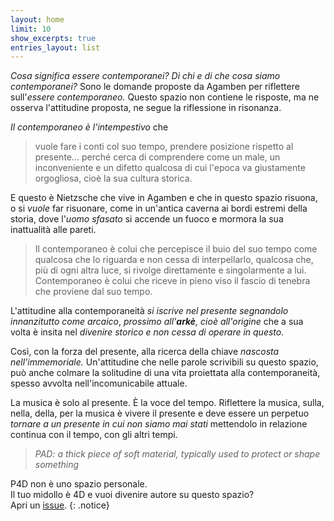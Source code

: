```yaml
---
layout: home
limit: 10
show_excerpts: true
entries_layout: list
---
```


_Cosa significa essere contemporanei? Di chi e di che cosa siamo contemporanei?_
Sono le domande proposte da Agamben per riflettere sull'_essere contemporaneo._
Questo spazio non contiene le risposte, ma ne osserva l'attitudine proposta, ne
segue la riflessione in risonanza.

_Il contemporaneo è l'intempestivo_ che

> vuole fare i conti col suo tempo, prendere posizione rispetto al presente… perché cerca di comprendere come un male, un inconveniente e un difetto qualcosa di cui l'epoca va giustamente orgogliosa, cioè la sua cultura storica.

E questo è Nietzsche che vive in Agamben e che in questo spazio risuona, o
si _vuole_ far risuonare, come in un'antica caverna ai bordi estremi della storia,
dove l'_uomo sfasato_ si accende un fuoco e mormora la sua inattualità alle
pareti.

> Il contemporaneo è colui che percepisce il buio del suo tempo come qualcosa che lo riguarda e non cessa di interpellarlo, qualcosa che, più di ogni altra luce, si rivolge direttamente e singolarmente a lui. Contemporaneo è colui che riceve in pieno viso il fascio di tenebra che proviene dal suo tempo.

L'attitudine alla contemporaneità _si iscrive nel presente segnandolo innanzitutto come arcaico_,
_prossimo all'**arkè**, cioè all'origine_ che a sua volta è insita nel
_divenire storico e non cessa di operare in questo._

Così, con la forza del presente, alla ricerca della chiave _nascosta nell'immemoriale._
Un'attitudine che nelle parole scrivibili su questo spazio, può anche colmare la
solitudine di una vita proiettata alla contemporaneità, spesso avvolta
nell'incomunicabile attuale.

La musica è solo al presente. È la voce del tempo. Riflettere la musica, sulla,
nella, della, per la musica è vivere il presente e deve essere un perpetuo
_tornare a un presente in cui non siamo mai stati_ mettendolo in relazione
continua con il tempo, con gli altri tempi.

>_PAD: a thick piece of soft material, typically used to protect or shape something_

P4D non è uno spazio personale.    
Il tuo midollo è 4D e vuoi divenire autore su questo spazio?    
Apri un [issue][issue].
{: .notice}

[issue]: https://github.com/grammaton/p4d/issues
